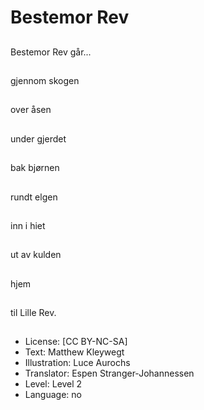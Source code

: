 # Bestemor Rev

##
Bestemor Rev går...

##
gjennom skogen

##
over åsen

##
under gjerdet

##
bak bjørnen

##
rundt elgen

##
inn i hiet

##
ut av kulden

##
hjem

##
til Lille Rev.

##
* License: [CC BY-NC-SA]
* Text: Matthew Kleywegt
* Illustration: Luce Aurochs
* Translator: Espen Stranger-Johannessen
* Level: Level 2
* Language: no
